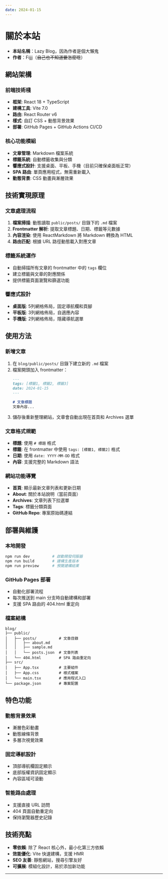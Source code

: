 ```yaml
---
date: 2024-01-15
---
```


# 關於本站

- **本站名稱**：Lazy Blog，因為作者是個大懶鬼
- **作者**：Fijjj（~~自己也不知道要怎麼唸~~）

## 網站架構

### 前端技術棧
- **框架**: React 18 + TypeScript
- **建構工具**: Vite 7.0
- **路由**: React Router v6
- **樣式**: 自訂 CSS + 動態背景效果
- **部署**: GitHub Pages + GitHub Actions CI/CD

### 核心功能模組
- **文章管理**: Markdown 檔案系統
- **標籤系統**: 自動標籤收集與分類
- **響應式設計**: 支援桌面、平板、手機（目前只確保桌面板正常）
- **SPA 路由**: 單頁應用程式，無需重新載入
- **動態背景**: CSS 動畫與漸層效果

## 技術實現原理

### 文章處理流程
1. **檔案掃描**: 動態讀取 `public/posts/` 目錄下的 `.md` 檔案
2. **Frontmatter 解析**: 提取文章標題、日期、標籤等元數據
3. **內容渲染**: 使用 ReactMarkdown 將 Markdown 轉換為 HTML
4. **路由匹配**: 根據 URL 路徑動態載入對應文章

### 標籤系統運作
- 自動掃描所有文章的 frontmatter 中的 `tags` 欄位
- 建立標籤與文章的對應關係
- 提供標籤頁面瀏覽和篩選功能

### 響應式設計
- **桌面版**: 5列網格佈局，固定導航欄和頁腳
- **平板版**: 3列網格佈局，自適應內容
- **手機版**: 2列網格佈局，隱藏導航選單

## 使用方法

### 新增文章
1. 在 `blog/public/posts/` 目錄下建立新的 `.md` 檔案
2. 檔案開頭加入 frontmatter：
   ```markdown
   ---
   tags: [標籤1, 標籤2, 標籤3]
   date: 2024-01-15
   ---
   
   # 文章標題
   文章內容...
   ```
3. 儲存後重新整理網站，文章會自動出現在首頁和 Archives 選單

### 文章格式規範
- **標題**: 使用 `# 標題` 格式
- **標籤**: 在 frontmatter 中使用 `tags: [標籤1, 標籤2]` 格式
- **日期**: 使用 `date: YYYY-MM-DD` 格式
- **內容**: 支援完整的 Markdown 語法

### 網站功能導覽
- **首頁**: 顯示最新文章列表和更新日期
- **About**: 關於本站說明（當前頁面）
- **Archives**: 文章列表下拉選單
- **Tags**: 標籤分類頁面
- **GitHub Repo**: 專案原始碼連結

## 部署與維護

### 本地開發
```bash
npm run dev          # 啟動開發伺服器
npm run build        # 建構生產版本
npm run preview      # 預覽建構結果
```

### GitHub Pages 部署
- 自動化部署流程
- 每次推送到 main 分支時自動建構和部署
- 支援 SPA 路由的 404.html 重定向

### 檔案結構
```
blog/
├── public/
│   ├── posts/          # 文章目錄
│   │   ├── about.md
│   │   ├── sample.md
│   │   └── posts.json  # 文章列表
│   └── 404.html        # SPA 路由重定向
├── src/
│   ├── App.tsx         # 主要組件
│   ├── App.css         # 樣式檔案
│   └── main.tsx        # 應用程式入口
└── package.json        # 專案配置
```

## 特色功能

### 動態背景效果
- 漸層色彩動畫
- 動態線條背景
- 多層次視覺效果

### 固定導航設計
- 頂部導航欄固定顯示
- 底部版權資訊固定顯示
- 內容區域可滾動

### 智能路由處理
- 支援直接 URL 訪問
- 404 頁面自動重定向
- 保持瀏覽器歷史記錄

## 技術亮點

- **零依賴**: 除了 React 核心外，最小化第三方依賴
- **效能優化**: Vite 快速建構，支援 HMR
- **SEO 友善**: 靜態網站，搜尋引擎友好
- **可擴展**: 模組化設計，易於添加新功能

---
